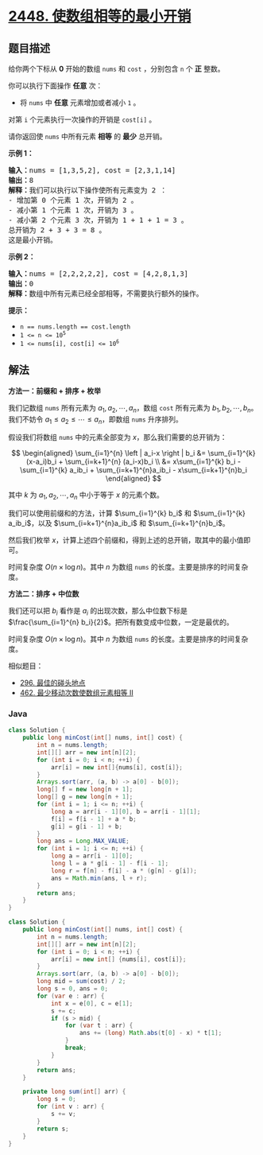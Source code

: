 # [2448. 使数组相等的最小开销](https://leetcode.cn/problems/minimum-cost-to-make-array-equal)

## 题目描述

<p>给你两个下标从 <strong>0</strong>&nbsp;开始的数组&nbsp;<code>nums</code> 和&nbsp;<code>cost</code>&nbsp;，分别包含&nbsp;<code>n</code>&nbsp;个&nbsp;<strong>正</strong>&nbsp;整数。</p>

<p>你可以执行下面操作 <strong>任意</strong>&nbsp;次：</p>

<ul>
	<li>将&nbsp;<code>nums</code>&nbsp;中 <strong>任意</strong>&nbsp;元素增加或者减小 <code>1</code>&nbsp;。</li>
</ul>

<p>对第 <code>i</code>&nbsp;个元素执行一次操作的开销是&nbsp;<code>cost[i]</code>&nbsp;。</p>

<p>请你返回使 <code>nums</code>&nbsp;中所有元素 <strong>相等</strong>&nbsp;的 <strong>最少</strong>&nbsp;总开销。</p>

<p><strong>示例 1：</strong></p>

<pre><b>输入：</b>nums = [1,3,5,2], cost = [2,3,1,14]
<b>输出：</b>8
<b>解释：</b>我们可以执行以下操作使所有元素变为 2 ：
- 增加第 0 个元素 1 次，开销为 2 。
- 减小第 1 个元素 1 次，开销为 3 。
- 减小第 2 个元素 3 次，开销为 1 + 1 + 1 = 3 。
总开销为 2 + 3 + 3 = 8 。
这是最小开销。
</pre>

<p><strong>示例 2：</strong></p>

<pre><b>输入：</b>nums = [2,2,2,2,2], cost = [4,2,8,1,3]
<b>输出：</b>0
<b>解释：</b>数组中所有元素已经全部相等，不需要执行额外的操作。
</pre>

<p><strong>提示：</strong></p>

<ul>
	<li><code>n == nums.length == cost.length</code></li>
	<li><code>1 &lt;= n &lt;= 10<sup>5</sup></code></li>
	<li><code>1 &lt;= nums[i], cost[i] &lt;= 10<sup>6</sup></code></li>
</ul>

## 解法

**方法一：前缀和 + 排序 + 枚举**

我们记数组 `nums` 所有元素为 $a_1, a_2, \cdots, a_n$，数组 `cost` 所有元素为 $b_1, b_2, \cdots, b_n$。我们不妨令 $a_1 \leq a_2 \leq \cdots \leq a_n$，即数组 `nums` 升序排列。

假设我们将数组 `nums` 中的元素全部变为 $x$，那么我们需要的总开销为：

$$
\begin{aligned}
\sum_{i=1}^{n} \left | a_i-x \right | b_i  &= \sum_{i=1}^{k} (x-a_i)b_i + \sum_{i=k+1}^{n} (a_i-x)b_i \\
&= x\sum_{i=1}^{k} b_i - \sum_{i=1}^{k} a_ib_i + \sum_{i=k+1}^{n}a_ib_i - x\sum_{i=k+1}^{n}b_i
\end{aligned}
$$

其中 $k$ 为 $a_1, a_2, \cdots, a_n$ 中小于等于 $x$ 的元素个数。

我们可以使用前缀和的方法，计算 $\sum_{i=1}^{k} b_i$ 和 $\sum_{i=1}^{k} a_ib_i$，以及 $\sum_{i=k+1}^{n}a_ib_i$ 和 $\sum_{i=k+1}^{n}b_i$。

然后我们枚举 $x$，计算上述四个前缀和，得到上述的总开销，取其中的最小值即可。

时间复杂度 $O(n\times \log n)$。其中 $n$ 为数组 `nums` 的长度。主要是排序的时间复杂度。

**方法二：排序 + 中位数**

我们还可以把 $b_i$ 看作是 $a_i$ 的出现次数，那么中位数下标是 $\frac{\sum_{i=1}^{n} b_i}{2}$。把所有数变成中位数，一定是最优的。

时间复杂度 $O(n\times \log n)$。其中 $n$ 为数组 `nums` 的长度。主要是排序的时间复杂度。

相似题目：

-   [296. 最佳的碰头地点](/solution/0200-0299/0296.Best%20Meeting%20Point/README.md)
-   [462. 最少移动次数使数组元素相等 II](/solution/0400-0499/0462.Minimum%20Moves%20to%20Equal%20Array%20Elements%20II/README.md)

### **Java**

```java
class Solution {
    public long minCost(int[] nums, int[] cost) {
        int n = nums.length;
        int[][] arr = new int[n][2];
        for (int i = 0; i < n; ++i) {
            arr[i] = new int[]{nums[i], cost[i]};
        }
        Arrays.sort(arr, (a, b) -> a[0] - b[0]);
        long[] f = new long[n + 1];
        long[] g = new long[n + 1];
        for (int i = 1; i <= n; ++i) {
            long a = arr[i - 1][0], b = arr[i - 1][1];
            f[i] = f[i - 1] + a * b;
            g[i] = g[i - 1] + b;
        }
        long ans = Long.MAX_VALUE;
        for (int i = 1; i <= n; ++i) {
            long a = arr[i - 1][0];
            long l = a * g[i - 1] - f[i - 1];
            long r = f[n] - f[i] - a * (g[n] - g[i]);
            ans = Math.min(ans, l + r);
        }
        return ans;
    }
}
```

```java
class Solution {
    public long minCost(int[] nums, int[] cost) {
        int n = nums.length;
        int[][] arr = new int[n][2];
        for (int i = 0; i < n; ++i) {
            arr[i] = new int[] {nums[i], cost[i]};
        }
        Arrays.sort(arr, (a, b) -> a[0] - b[0]);
        long mid = sum(cost) / 2;
        long s = 0, ans = 0;
        for (var e : arr) {
            int x = e[0], c = e[1];
            s += c;
            if (s > mid) {
                for (var t : arr) {
                    ans += (long) Math.abs(t[0] - x) * t[1];
                }
                break;
            }
        }
        return ans;
    }

    private long sum(int[] arr) {
        long s = 0;
        for (int v : arr) {
            s += v;
        }
        return s;
    }
}
```
